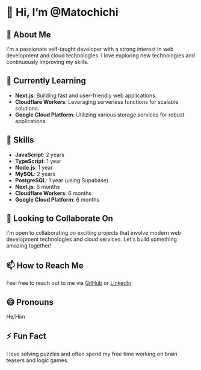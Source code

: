 # 👋 Hi, I’m @Matochichi

## 👀 About Me
I'm a passionate self-taught developer with a strong interest in web development and cloud technologies. I love exploring new technologies and continuously improving my skills.

## 🌱 Currently Learning
- **Next.js**: Building fast and user-friendly web applications.
- **Cloudflare Workers**: Leveraging serverless functions for scalable solutions.
- **Google Cloud Platform**: Utilizing various storage services for robust applications.

## 💼 Skills
- **JavaScript**: 2 years
- **TypeScript**: 1 year
- **Node.js**: 1 year
- **MySQL**: 2 years
- **PostgreSQL**: 1 year (using Supabase)
- **Next.js**: 6 months
- **Cloudflare Workers**: 6 months
- **Google Cloud Platform**: 6 months

## 💞️ Looking to Collaborate On
I'm open to collaborating on exciting projects that involve modern web development technologies and cloud services. Let's build something amazing together!

## 📫 How to Reach Me
Feel free to reach out to me via [GitHub](https://github.com/Matochichi) or [LinkedIn](https://www.linkedin.com/in/your-profile).

## 😄 Pronouns
He/Him

## ⚡ Fun Fact
I love solving puzzles and often spend my free time working on brain teasers and logic games.

<!---
Matochichi/Matochichi is a ✨ special ✨ repository because its `README.md` (this file) appears on your GitHub profile.
You can click the Preview link to take a look at your changes.
--->
